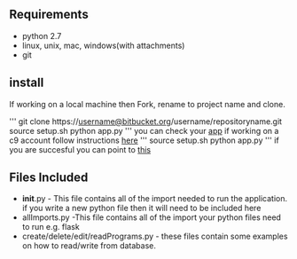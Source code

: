 ## Requirements ##
* python 2.7
* linux, unix, mac, windows(with attachments)
* git 

## install ##
If working on a local machine then Fork, rename to project name and clone.

'''
git clone https://username@bitbucket.org/username/repositoryname.git
source setup.sh
python app.py
'''
you can check your [app](127.0.0.1:8080)
if working on a c9 account follow instructions [here](https://docs.google.com/document/d/17GK7uKqdma5DMnHZXlMJwnAn63HdU9446fV1lAcxxus/edit)
'''
source setup.sh
python app.py
'''
if you are succesful you can point to [this](0.0.0.0:8080)

## Files Included ##
* __init__.py - This file contains all of the import needed to run the application. 
if you write a new python file then it will need to be included here
* allImports.py -This file contains all of the import your python files need to run e.g. flask
* create/delete/edit/readPrograms.py - these files contain some examples on how to read/write from database.
